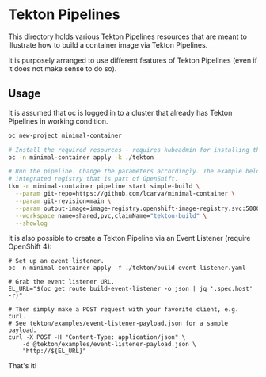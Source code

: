 # Tekton Pipelines

This directory holds various Tekton Pipelines resources that are meant to illustrate how to build a
container image via Tekton Pipelines.

It is purposely arranged to use different features of Tekton Pipelines (even if it does not make
sense to do so).

## Usage

It is assumed that oc is logged in to a cluster that already has Tekton Pipelines in working
condition.

```bash
oc new-project minimal-container

# Install the required resources - requires kubeadmin for installing the ClusterTask
oc -n minimal-container apply -k ./tekton

# Run the pipeline. Change the parameters accordingly. The example below relies on the
# integrated registry that is part of OpenShift.
tkn -n minimal-container pipeline start simple-build \
  --param git-repo=https://github.com/lcarva/minimal-container \
  --param git-revision=main \
  --param output-image=image-registry.openshift-image-registry.svc:5000/minimal-container/min:latest \
  --workspace name=shared,pvc,claimName="tekton-build" \
  --showlog
```

It is also possible to create a Tekton Pipeline via an Event Listener (require OpenShift 4):

```
# Set up an event listener.
oc -n minimal-container apply -f ./tekton/build-event-listener.yaml

# Grab the event listener URL.
EL_URL="$(oc get route build-event-listener -o json | jq '.spec.host' -r)"

# Then simply make a POST request with your favorite client, e.g. curl.
# See tekton/examples/event-listener-payload.json for a sample payload.
curl -X POST -H "Content-Type: application/json" \
    -d @tekton/examples/event-listener-payload.json \
    "http://${EL_URL}"
```

That's it!
